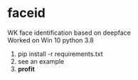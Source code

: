 # faceid
WK face identification based on deepface\
Worked on Win 10 python 3.8
1. pip install -r  requirements.txt
2. see an example
3. **profit**
